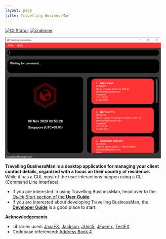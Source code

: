 ```yaml
---
layout: page
title: Travelling BusinessMan
---
```


[![CI Status](https://github.com/AY2021S1-CS2103T-F11-4/tp/workflows/Java%20CI/badge.svg)](https://github.com/AY2021S1-CS2103T-F11-4/tp/actions)
[![codecov](https://codecov.io/gh/AY2021S1-CS2103T-F11-4/tp/branch/master/graph/badge.svg)](https://codecov.io/gh/AY2021S1-CS2103T-F11-4/tp)

![Ui](images/Ui.png)

**Travelling BusinessMan is a desktop application for managing your client contact details, organized with a focus on their country of residence.** While it has a GUI, most of the user interactions happen using a CLI (Command Line Interface).

* If you are interested in using Travelling BusinessMan, head over to the [_Quick Start_ section of the **User Guide**](UserGuide.html#quickstart).
* If you are interested about developing Travelling BusinessMan, the [**Developer Guide**](DeveloperGuide.html) is a good place to start.


**Acknowledgements**

* Libraries used: [JavaFX](https://openjfx.io/), [Jackson](https://github.com/FasterXML/jackson), [JUnit5](https://github.com/junit-team/junit5), [JFoenix](https://github.com/jfoenixadmin/JFoenix), [TestFX](https://github.com/TestFX/TestFX)
* Codebase referenced: [Address Book 4](https://github.com/se-edu/addressbook-level4)
